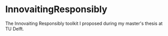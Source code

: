 # InnovaitingResponsibly
The Innovaiting Responsibly toolkit I proposed during my master's thesis at TU Delft.
